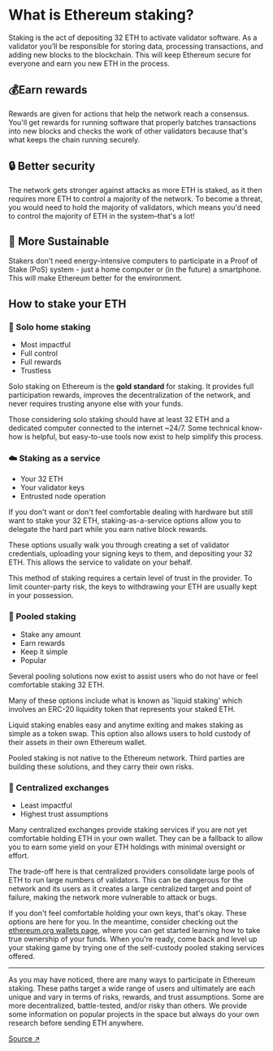# What is Ethereum staking?

Staking is the act of depositing 32 ETH to activate validator software. As a validator you’ll be responsible for storing data, processing transactions, and adding new blocks to the blockchain. This will keep Ethereum secure for everyone and earn you new ETH in the process.

## 💰Earn rewards

Rewards are given for actions that help the network reach a consensus. You'll get rewards for running software that properly batches transactions into new blocks and checks the work of other validators because that's what keeps the chain running securely.

## 🔒 Better security

The network gets stronger against attacks as more ETH is staked, as it then requires more ETH to control a majority of the network. To become a threat, you would need to hold the majority of validators, which means you'd need to control the majority of ETH in the system–that's a lot!

## 🌿 More Sustainable

Stakers don't need energy-intensive computers to participate in a Proof of Stake (PoS) system - just a home computer or (in the future) a smartphone. This will make Ethereum better for the environment.

## How to stake your ETH

### 🏡 Solo home staking

* Most impactful
* Full control
* Full rewards
* Trustless

Solo staking on Ethereum is the **gold standard** for staking. It provides full participation rewards, improves the decentralization of the network, and never requires trusting anyone else with your funds.

Those considering solo staking should have at least 32 ETH and a dedicated computer connected to the internet \~24/7. Some technical know-how is helpful, but easy-to-use tools now exist to help simplify this process.

### ☁️ Staking as a service

* Your 32 ETH
* Your validator keys
* Entrusted node operation

If you don't want or don't feel comfortable dealing with hardware but still want to stake your 32 ETH, staking-as-a-service options allow you to delegate the hard part while you earn native block rewards.

These options usually walk you through creating a set of validator credentials, uploading your signing keys to them, and depositing your 32 ETH. This allows the service to validate on your behalf.

This method of staking requires a certain level of trust in the provider. To limit counter-party risk, the keys to withdrawing your ETH are usually kept in your possession.

### 🪺 Pooled staking

* Stake any amount
* Earn rewards
* Keep it simple
* Popular

Several pooling solutions now exist to assist users who do not have or feel comfortable staking 32 ETH.

Many of these options include what is known as 'liquid staking' which involves an ERC-20 liquidity token that represents your staked ETH.

Liquid staking enables easy and anytime exiting and makes staking as simple as a token swap. This option also allows users to hold custody of their assets in their own Ethereum wallet.

Pooled staking is not native to the Ethereum network. Third parties are building these solutions, and they carry their own risks.

### 🏢 Centralized exchanges

* Least impactful
* Highest trust assumptions

Many centralized exchanges provide staking services if you are not yet comfortable holding ETH in your own wallet. They can be a fallback to allow you to earn some yield on your ETH holdings with minimal oversight or effort.

The trade-off here is that centralized providers consolidate large pools of ETH to run large numbers of validators. This can be dangerous for the network and its users as it creates a large centralized target and point of failure, making the network more vulnerable to attack or bugs.

If you don't feel comfortable holding your own keys, that's okay. These options are here for you. In the meantime, consider checking out the [ethereum.org wallets page](https://ethereum.org/wallets/), where you can get started learning how to take true ownership of your funds. When you're ready, come back and level up your staking game by trying one of the self-custody pooled staking services offered.

***

As you may have noticed, there are many ways to participate in Ethereum staking. These paths target a wide range of users and ultimately are each unique and vary in terms of risks, rewards, and trust assumptions. Some are more decentralized, battle-tested, and/or risky than others. We provide some information on popular projects in the space but always do your own research before sending ETH anywhere.

[Source ↗](https://ethereum.org/en/staking/)